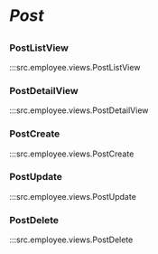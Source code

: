 # ***Post***

## 

### PostListView
:::src.employee.views.PostListView

### PostDetailView
:::src.employee.views.PostDetailView

### PostCreate
:::src.employee.views.PostCreate

### PostUpdate
:::src.employee.views.PostUpdate

### PostDelete
:::src.employee.views.PostDelete